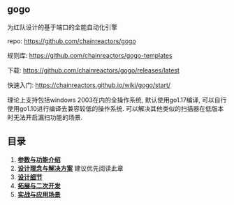## gogo

为红队设计的基于端口的全能自动化引擎

repo: https://github.com/chainreactors/gogo

规则库: https://github.com/chainreactors/gogo-templates

下载: https://github.com/chainreactors/gogo/releases/latest

快速入门: https://chainreactors.github.io/wiki/gogo/start/

理论上支持包括windows 2003在内的全操作系统, 默认使用go1.17编译, 可以自行使用go1.10进行编译去兼容较低的操作系统. 可以解决其他类似的扫描器在低版本时无法开启漏扫功能的场景.

## 目录

1. [**参数与功能介绍**](/wiki/gogo/start)
2. [**设计理念与解决方案**](/wiki/gogo/design) 建议优先阅读此章
3. [**设计细节**](/wiki/gogo/detail)
4. [**拓展与二次开发**](/wiki/gogo/extension)
5. [**实战与应用场景**](/wiki/gogo/do)
